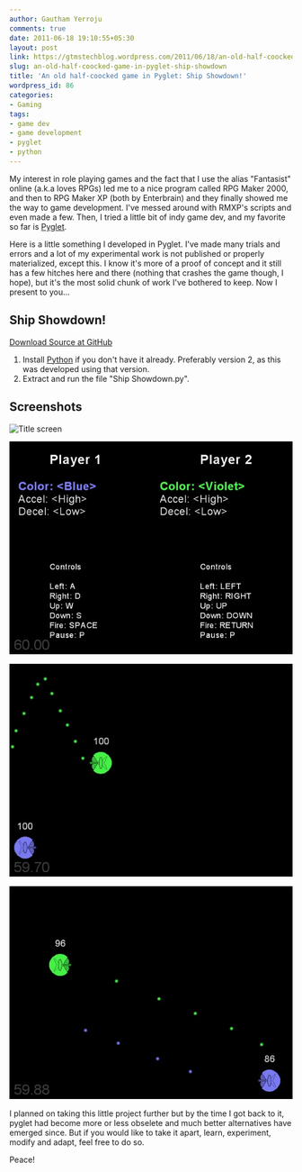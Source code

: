 ```yaml
---
author: Gautham Yerroju
comments: true
date: 2011-06-18 19:10:55+05:30
layout: post
link: https://gtmstechblog.wordpress.com/2011/06/18/an-old-half-coocked-game-in-pyglet-ship-showdown/
slug: an-old-half-coocked-game-in-pyglet-ship-showdown
title: 'An old half-coocked game in Pyglet: Ship Showdown!'
wordpress_id: 86
categories:
- Gaming
tags:
- game dev
- game development
- pyglet
- python
---
```


My interest in role playing games and the fact that I use the alias "Fantasist" online (a.k.a loves RPGs) led me to a nice program called RPG Maker 2000, and then to RPG Maker XP (both by Enterbrain) and they finally showed me the way to game development. I've messed around with RMXP's scripts and even made a few. Then, I tried a little bit of indy game dev, and my favorite so far is [Pyglet](http://www.pyglet.org/ "Pyglet").

Here is a little something I developed in Pyglet. I've made many trials and errors and a lot of my experimental work is not published or properly materialized, except this. I know it's more of a proof of concept and it still has a few hitches here and there (nothing that crashes the game though, I hope), but it's the most solid chunk of work I've bothered to keep. Now I present to you...

## Ship Showdown!

[Download Source at GitHub](https://github.com/GauthamYerroju/ship-showdown-pyglet "Download the source code")

1. Install [Python](https://www.python.org/downloads/) if you don't have it already. Preferably version 2, as this was developed using that version.
2. Extract and run the file "Ship Showdown.py".

## Screenshots

![Title screen](/img/post-images/2011-06-18-a-game-in-pyglet-ship-showdown/)

![Player customization](/img/post-images/2011-06-18-a-game-in-pyglet-ship-showdown/player-customization.jpg)

![Fight starts](/img/post-images/2011-06-18-a-game-in-pyglet-ship-showdown/fight-starts.jpg)

![Damage done](/img/post-images/2011-06-18-a-game-in-pyglet-ship-showdown/damage-done.jpg)

I planned on taking this little project further but by the time I got back to it, pyglet had become more or less obselete and much better alternatives have emerged since. But if you would like to take it apart, learn, experiment, modify and adapt, feel free to do so.

Peace!
